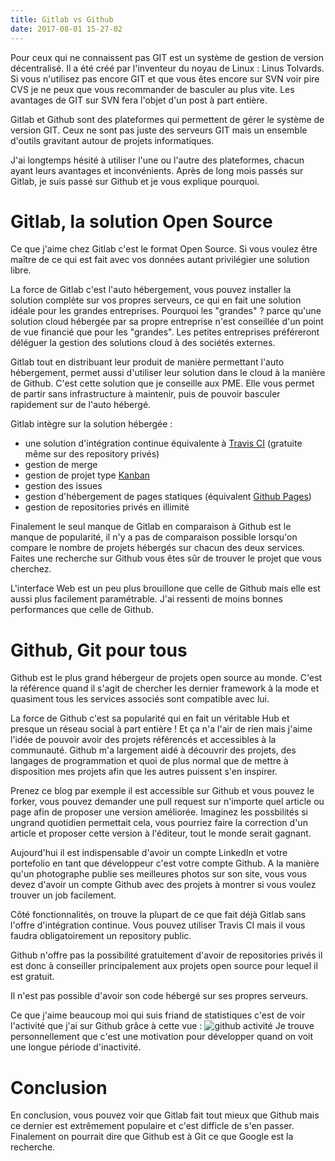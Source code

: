 ```yaml
---
title: Gitlab vs Github
date: 2017-08-01 15-27-02
---
```

Pour ceux qui ne connaissent pas GIT est un système de gestion de version décentralisé. Il a été créé par l'inventeur du noyau de Linux : Linus Tolvards. Si vous n'utilisez pas encore GIT et que vous êtes encore sur SVN voir pire CVS je ne peux que vous recommander de basculer au plus vite. Les avantages de GIT sur SVN fera l'objet d'un post à part entière.

Gitlab et Github sont des plateformes qui permettent de gérer le système de version GIT. Ceux ne sont pas juste des serveurs GIT mais un ensemble d'outils gravitant autour de projets informatiques.

J'ai longtemps hésité à utiliser l'une ou l'autre des plateformes, chacun ayant leurs avantages et inconvénients. Après de long mois passés sur Gitlab, je suis passé sur Github et je vous explique pourquoi.

# Gitlab, la solution Open Source
Ce que j'aime chez Gitlab c'est le format Open Source. Si vous voulez être maître de ce qui est fait avec vos données autant privilégier une solution libre. 

La force de Gitlab c'est l'auto hébergement, vous pouvez installer la solution complète sur vos propres serveurs, ce qui en fait une solution idéale pour les grandes entreprises. Pourquoi les "grandes" ? parce qu'une solution cloud hébergée par sa propre entreprise n'est conseillée d'un point de vue financié que pour les "grandes". Les petites entreprises préféreront déléguer la gestion des solutions cloud à des sociétés externes.

Gitlab tout en distribuant leur produit de manière permettant l'auto hébergement, permet aussi d'utiliser leur solution dans le cloud à la manière de Github. C'est cette solution que je conseille aux PME. Elle vous permet de partir sans infrastructure à maintenir, puis de pouvoir basculer rapidement sur de l'auto hébergé.

Gitlab intègre sur la solution hébergée :
- une solution d'intégration continue équivalente à [Travis CI](https://travis-ci.org/) (gratuite même sur des repository privés)
- gestion de merge
- gestion de projet type [Kanban](https://fr.wikipedia.org/wiki/Kanban)
- gestion des issues
- gestion d'hébergement de pages statiques (équivalent [Github Pages](https://pages.github.com/))
- gestion de repositories privés en illimité

Finalement le seul manque de Gitlab en comparaison à Github est le manque de popularité, il n'y a pas de comparaison possible lorsqu'on compare le nombre de projets hébergés sur chacun des deux services. Faites une recherche sur Github vous êtes sûr de trouver le projet que vous cherchez.

L'interface Web est un peu plus brouillone que celle de Github mais elle est aussi plus facilement paramétrable. J'ai ressenti de moins bonnes performances que celle de Github.

# Github, Git pour tous
Github est le plus grand hébergeur de projets open source au monde. C'est la référence quand il s'agit de chercher les dernier framework à la mode et quasiment tous les services associés sont compatible avec lui.

La force de Github c'est sa popularité qui en fait un véritable Hub et presque un réseau social à part entière ! Et ça n'a l'air de rien mais j'aime l'idée de pouvoir avoir des projets référencés et accessibles à la communauté. Github m'a largement aidé à découvrir des projets, des langages de programmation et quoi de plus normal que de mettre à disposition mes projets afin que les autres puissent s'en inspirer.

Prenez ce blog par exemple il est accessible sur Github et vous pouvez le forker, vous pouvez demander une pull request sur n'importe quel article ou page afin de proposer une version améliorée. Imaginez les possbilités si ungrand quotidien permettait cela, vous pourriez faire la correction d'un article et proposer cette version à l'éditeur, tout le monde serait gagnant.

Aujourd'hui il est indispensable d'avoir un compte LinkedIn et votre portefolio en tant que développeur c'est votre compte Github. A la manière qu'un photographe publie ses meilleures photos sur son site, vous vous devez d'avoir un compte Github avec des projets à montrer si vous voulez trouver un job facilement.

Côté fonctionnalités, on trouve la plupart de ce que fait déjà Gitlab sans l'offre d'intégration continue. Vous pouvez utiliser Travis CI mais il vous faudra obligatoirement un repository public.

Github n'offre pas la possibilité gratuitement d'avoir de repositories privés il est donc à conseiller principalement aux projets open source pour lequel il est gratuit.

Il n'est pas possible d'avoir son code hébergé sur ses propres serveurs.

Ce que j'aime beaucoup moi qui suis friand de statistiques c'est de voir l'activité que j'ai sur Github grâce à cette vue :
![github activité](https://s3.eu-central-1.amazonaws.com/mouretpro/github-activity.PNG)
Je trouve personnellement que c'est une motivation pour développer quand on voit une longue période d'inactivité.

# Conclusion
En conclusion, vous pouvez voir que Gitlab fait tout mieux que Github mais ce dernier est extrêmement populaire et c'est difficle de s'en passer.
Finalement on pourrait dire que Github est à Git ce que Google est la recherche.

